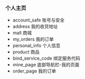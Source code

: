 ### 个人主页

- account_safe 账号与安全
- address 我的收货地址
- mall 商城
- my_orders 我的订单
- personal_info 个人信息
- product 商品
- bind_service_code 绑定服务代码
- mine_page 底部导航栏-我的页面
- order_page 我的订单